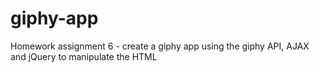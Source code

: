 # giphy-app
Homework assignment 6 - create a giphy app using the giphy API, AJAX and jQuery to manipulate the HTML
